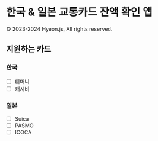 # 한국 & 일본 교통카드 잔액 확인 앱
© 2023-2024 Hyeon.js, All rights reserved.

## 지원하는 카드
### 한국
 - [ ] 티머니
 - [ ] 캐시비
### 일본
 - [ ] Suica
 - [ ] PASMO
 - [ ] ICOCA
